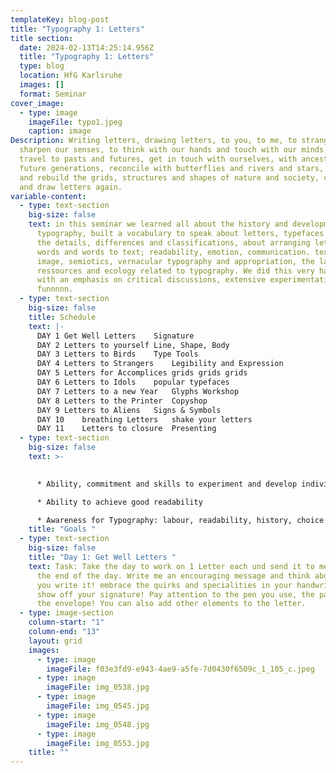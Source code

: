 ```yaml
---
templateKey: blog-post
title: "Typography 1: Letters"
title section:
  date: 2024-02-13T14:25:14.956Z
  title: "Typography 1: Letters"
  type: blog
  location: HfG Karlsruhe
  images: []
  format: Seminar
cover_image:
  - type: image
    imageFile: typo1.jpeg
    caption: image
Description: Writing letters, drawing letters, to you, to me, to strangers. To
  sharpen our senses, to think with our hands and touch with our minds, we will
  travel to pasts and futures, get in touch with ourselves, with ancestors and
  future generations, reconcile with butterflies and rivers and stars, dissect
  and rebuild the grids, structures and shapes of nature and society, come back
  and draw letters again.
variable-content:
  - type: text-section
    big-size: false
    text: in this seminar we learned all about the history and developments of
      typography, built a vocabulary to speak about letters, typefaces and text;
      the details, differences and classifications, about arranging letters to
      words and words to text; readability, emotion, communication. text as
      image, semiotics, vernacular typography and appropriation, the labour,
      ressources and ecology related to typography. We did this very hand-on,
      with an emphasis on critical discussions, extensive experimentation and
      funnnnn.
  - type: text-section
    big-size: false
    title: Schedule
    text: |-
      DAY 1	Get Well Letters 	Signature
      DAY 2	Letters to yourself	Line, Shape, Body
      DAY 3	Letters to Birds	Type Tools
      DAY 4	Letters to Strangers	Legibility and Expression
      DAY 5	Letters for Accomplices	grids grids grids
      DAY 6	Letters to Idols	popular typefaces
      DAY 7	Letters to a new Year	Glyphs Workshop
      DAY 8	Letters to the Printer	Copyshop
      DAY 9	Letters to Aliens	Signs & Symbols
      DAY 10	breathing Letters	shake your letters
      DAY 11	Letters to closure	Presenting
  - type: text-section
    big-size: false
    text: >-
      

      * Ability, commitment and skills to experiment and develop individual quality,

      * Ability to achieve good readability

      * Awareness for Typography: labour, readability, history, choice
    title: "Goals "
  - type: text-section
    big-size: false
    title: "Day 1: Get Well Letters "
    text: Task: Take the day to work on 1 Letter each und send it to me per post by
      the end of the day. Write me an encouraging message and think about how
      you write it! embrace the quirks and specialities in your handwriting and
      show off your signature! Pay attention to the pen you use, the paper and
      the envelope! You can also add other elements to the letter.
  - type: image-section
    column-start: "1"
    column-end: "13"
    layout: grid
    images:
      - type: image
        imageFile: f03e3fd9-e943-4ae9-a5fe-7d0430f6509c_1_105_c.jpeg
      - type: image
        imageFile: img_0538.jpg
      - type: image
        imageFile: img_0545.jpg
      - type: image
        imageFile: img_0548.jpg
      - type: image
        imageFile: img_0553.jpg
    title: ""
---
```

